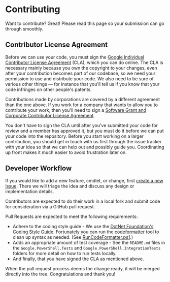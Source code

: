 # Contributing

Want to contribute? Great! Please read this page so your submission can go
through smoothly.

## Contributor License Agreement

Before we can use your code, you must sign the
[Google Individual Contributor License Agreement](https://cla.developers.google.com/about/google-individual)
(CLA), which you can do online. The CLA is necessary mainly because you own the
copyright to your changes, even after your contribution becomes part of our
codebase, so we need your permission to use and distribute your code. We also
need to be sure of various other things — for instance that you'll tell us if
you know that your code infringes on other people's patents.

Contributions made by corporations are covered by a different agreement than
the one above. If you work for a company that wants to allow you to contribute
your work, then you'll need to sign a
[Software Grant and Corporate Contributor License Agreement](https://cla.developers.google.com/about/google-corporate).

You don't have to sign the CLA until after you've submitted your code for review
and a member has approved it, but you must do it before we can put your code
into the repository. Before you start working on a larger contribution, you
should get in touch with us first through the issue tracker with your idea so
that we can help out and possibly guide you. Coordinating up front makes it much
easier to avoid frustration later on.

## Developer Workflow

If you would like to add a new feature, cmdlet, or change, first
[create a new Issue](https://github.com/GoogleCloudPlatform/google-cloud-powershell/issues/new).
There we will triage the idea and discuss any design or implementation details.

Contributors are expected to do their work in a local fork and submit code for
consideration via a GitHub pull request.

Pull Requests are expected to meet the following requirements:

- Adhere to the coding style guide - We use the
[DotNet Foundation's Coding Style Guide](https://github.com/dotnet/corefx/blob/master/Documentation/coding-guidelines/coding-style.md). Fortunately you can run the [codeformatter](https://github.com/dotnet/codeformatter) tool to clean up syntax as needed. (See
[RunCodeFormatter.ps1](https://github.com/GoogleCloudPlatform/google-cloud-powershell/blob/master/Tools/RunCodeFormatter.ps1).)
- Adds an appropriate amount of test coverage - See the `README.md` files in the
`Google.PowerShell.Tests` and `Google.PowerShell.IntegrationTests` folders for
more detail on how to run tests locally.
- And finally, that you have signed the CLA as mentioned above.

When the pull request process deems the change ready, it will be merged directly
into the tree. Congratulations and thank you!
